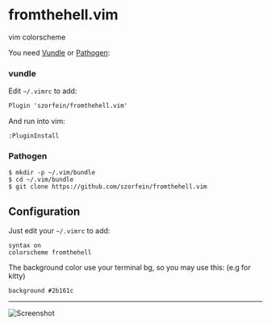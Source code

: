 # fromthehell.vim

vim colorscheme

You need [Vundle](https://github.com/gmarik/vundle) or [Pathogen](https://github.com/tpope/vim-pathogen/):

### vundle

Edit `~/.vimrc` to add:

```txt
Plugin 'szorfein/fromthehell.vim'
```
And run into vim:

    :PluginInstall

### Pathogen

    $ mkdir -p ~/.vim/bundle
    $ cd ~/.vim/bundle
    $ git clone https://github.com/szorfein/fromthehell.vim


## Configuration

Just edit your `~/.vimrc` to add:

    syntax on
    colorscheme fromthehell

The background color use your terminal bg, so you may use this: (e.g for kitty)

    background #2b161c

---

![Screenshot](https://raw.githubusercontent.com/szorfein/fromthehell.vim/master/screenshot.jpg "screenshot")
